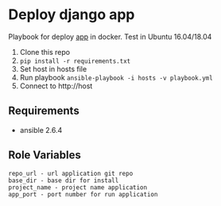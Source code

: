 Deploy django app
=========
Playbook for deploy [app](https://github.com/kirpit/django-sample-app/) in docker. 
Test in Ubuntu 16.04/18.04

1. Clone this repo
2. `pip install -r requirements.txt`
3. Set host in hosts file
4. Run playbook `ansible-playbook -i hosts -v playbook.yml`
5. Connect to http://host
 
Requirements
------------
* ansible 2.6.4


Role Variables
--------------
```buildoutcfg
repo_url - url application git repo
base_dir - base dir for install
project_name - project name application
app_port - port number for run application
```
